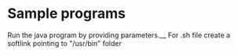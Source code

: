 # Sample programs
Run the java program by providing parameters.__
For .sh file create a softlink pointing to "/usr/bin" folder
